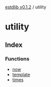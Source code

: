 [estdlib v0.1.2](../wiki/Home) / utility

# utility

## Index

### Functions

- [now](../wiki/utility.Function.now)
- [template](../wiki/utility.Function.template)
- [times](../wiki/utility.Function.times)
